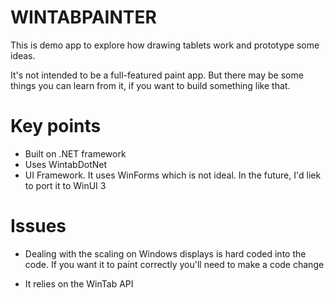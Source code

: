 WINTABPAINTER
==============


This is demo app to explore how drawing tablets work and prototype some ideas.

It's not intended to be a full-featured paint app. But there may be some
things you can learn from it, if you want to build something like that.

Key points
===========

- Built on .NET framework
- Uses WintabDotNet
- UI Framework. It uses WinForms which is not ideal. In the future, I'd liek to port it to WinUI 3
  
Issues 
=======

- Dealing with the scaling on Windows displays is hard coded into the code. If you
want it to paint correctly you'll need to make a code change

- It relies on the WinTab API

  
